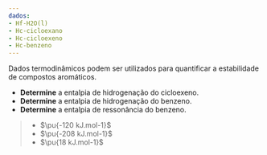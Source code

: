 ```yaml
---
dados:
- Hf-H2O(l)
- Hc-cicloexano
- Hc-cicloexeno
- Hc-benzeno
---
```

Dados termodinâmicos podem ser utilizados para quantificar a estabilidade de compostos aromáticos.

- **Determine** a entalpia de hidrogenação do cicloexeno.
- **Determine** a entalpia de hidrogenação do benzeno.
- **Determine** a entalpia de ressonância do benzeno.

> - $\pu{-120 kJ.mol-1}$ 
> - $\pu{-208 kJ.mol-1}$
> - $\pu{18 kJ.mol-1}$